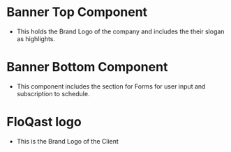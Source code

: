 # Banner Top Component

- This holds the Brand Logo of the company and includes the their slogan as highlights.


# Banner Bottom Component

- This component includes the section for Forms for user input and subscription to schedule. 

# FloQast logo

- This is the Brand Logo of the Client